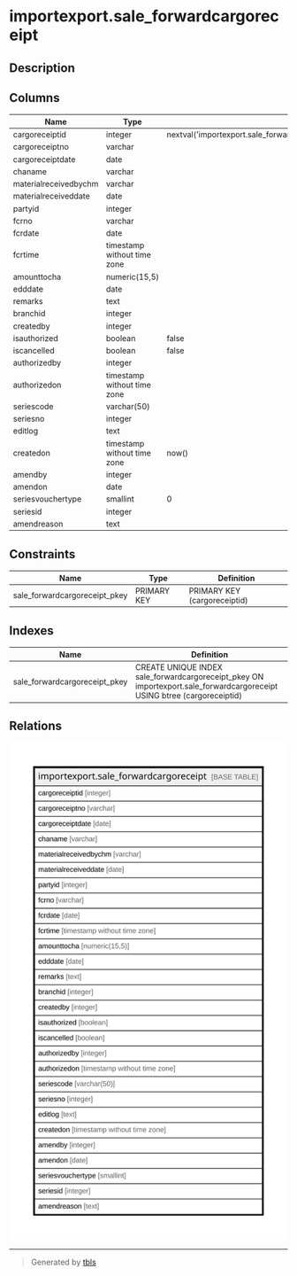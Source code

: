 # importexport.sale_forwardcargoreceipt

## Description

## Columns

| Name | Type | Default | Nullable | Children | Parents | Comment |
| ---- | ---- | ------- | -------- | -------- | ------- | ------- |
| cargoreceiptid | integer | nextval('importexport.sale_forwardcargoreceipt_cargoreceiptid_seq'::regclass) | false |  |  |  |
| cargoreceiptno | varchar |  | true |  |  |  |
| cargoreceiptdate | date |  | true |  |  |  |
| chaname | varchar |  | true |  |  |  |
| materialreceivedbychm | varchar |  | true |  |  |  |
| materialreceiveddate | date |  | true |  |  |  |
| partyid | integer |  | true |  |  |  |
| fcrno | varchar |  | true |  |  |  |
| fcrdate | date |  | true |  |  |  |
| fcrtime | timestamp without time zone |  | true |  |  |  |
| amounttocha | numeric(15,5) |  | true |  |  |  |
| edddate | date |  | true |  |  |  |
| remarks | text |  | true |  |  |  |
| branchid | integer |  | true |  |  |  |
| createdby | integer |  | false |  |  |  |
| isauthorized | boolean | false | false |  |  |  |
| iscancelled | boolean | false | false |  |  |  |
| authorizedby | integer |  | true |  |  |  |
| authorizedon | timestamp without time zone |  | true |  |  |  |
| seriescode | varchar(50) |  | true |  |  |  |
| seriesno | integer |  | true |  |  |  |
| editlog | text |  | true |  |  |  |
| createdon | timestamp without time zone | now() | true |  |  |  |
| amendby | integer |  | true |  |  |  |
| amendon | date |  | true |  |  |  |
| seriesvouchertype | smallint | 0 | true |  |  |  |
| seriesid | integer |  | true |  |  |  |
| amendreason | text |  | true |  |  |  |

## Constraints

| Name | Type | Definition |
| ---- | ---- | ---------- |
| sale_forwardcargoreceipt_pkey | PRIMARY KEY | PRIMARY KEY (cargoreceiptid) |

## Indexes

| Name | Definition |
| ---- | ---------- |
| sale_forwardcargoreceipt_pkey | CREATE UNIQUE INDEX sale_forwardcargoreceipt_pkey ON importexport.sale_forwardcargoreceipt USING btree (cargoreceiptid) |

## Relations

![er](importexport.sale_forwardcargoreceipt.svg)

---

> Generated by [tbls](https://github.com/k1LoW/tbls)
